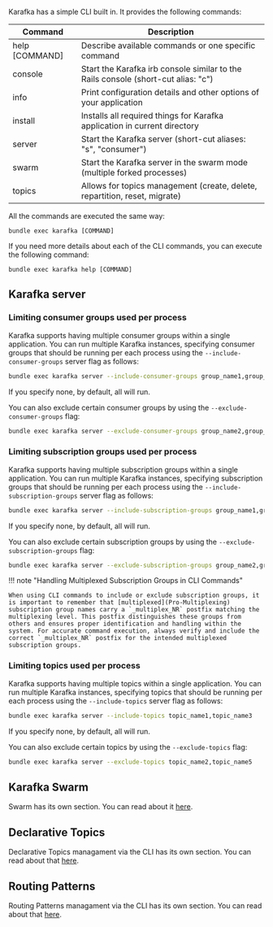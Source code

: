 Karafka has a simple CLI built in. It provides the following commands:

| Command        | Description                                                                       |
|----------------|-----------------------------------------------------------------------------------|
| help [COMMAND] | Describe available commands or one specific command                               |
| console        | Start the Karafka irb console similar to the Rails console (short-cut alias: "c") |
| info           | Print configuration details and other options of your application                 |
| install        | Installs all required things for Karafka application in current directory         |
| server         | Start the Karafka server (short-cut aliases: "s", "consumer")                     |
| swarm          | Start the Karafka server in the swarm mode (multiple forked processes)            |
| topics         | Allows for topics management (create, delete, repartition, reset, migrate)        |

All the commands are executed the same way:

```
bundle exec karafka [COMMAND]
```

If you need more details about each of the CLI commands, you can execute the following command:

```
bundle exec karafka help [COMMAND]
```

## Karafka server

### Limiting consumer groups used per process

Karafka supports having multiple consumer groups within a single application. You can run multiple Karafka instances, specifying consumer groups that should be running per each process using the ```--include-consumer-groups``` server flag as follows:

```bash
bundle exec karafka server --include-consumer-groups group_name1,group_name3
```

If you specify none, by default, all will run.

You can also exclude certain consumer groups by using the `--exclude-consumer-groups` flag:

```bash
bundle exec karafka server --exclude-consumer-groups group_name2,group_name3
```

### Limiting subscription groups used per process

Karafka supports having multiple subscription groups within a single application. You can run multiple Karafka instances, specifying subscription groups that should be running per each process using the ```--include-subscription-groups``` server flag as follows:

```bash
bundle exec karafka server --include-subscription-groups group_name1,group_name3
```

If you specify none, by default, all will run.

You can also exclude certain subscription groups by using the `--exclude-subscription-groups` flag:

```bash
bundle exec karafka server --exclude-subscription-groups group_name2,group_name3
```

!!! note "Handling Multiplexed Subscription Groups in CLI Commands"

    When using CLI commands to include or exclude subscription groups, it is important to remember that [multiplexed](Pro-Multiplexing) subscription group names carry a `_multiplex_NR` postfix matching the multiplexing level. This postfix distinguishes these groups from others and ensures proper identification and handling within the system. For accurate command execution, always verify and include the correct `_multiplex_NR` postfix for the intended multiplexed subscription groups.

### Limiting topics used per process

Karafka supports having multiple topics within a single application. You can run multiple Karafka instances, specifying topics that should be running per each process using the ```--include-topics``` server flag as follows:

```bash
bundle exec karafka server --include-topics topic_name1,topic_name3
```

If you specify none, by default, all will run.

You can also exclude certain topics by using the `--exclude-topics` flag:

```bash
bundle exec karafka server --exclude-topics topic_name2,topic_name5
```

## Karafka Swarm

Swarm has its own section. You can read about it [here](Swarm-Multi-Process).

## Declarative Topics

Declarative Topics managament via the CLI has its own section. You can read about that [here](Declarative-Topics).

## Routing Patterns

Routing Patterns managament via the CLI has its own section. You can read about that [here](Pro-Routing-Patterns#limiting-patterns-used-per-process).
